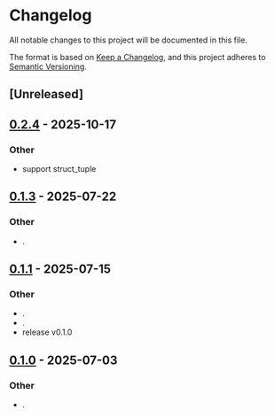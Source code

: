 # Changelog

All notable changes to this project will be documented in this file.

The format is based on [Keep a Changelog](https://keepachangelog.com/en/1.0.0/),
and this project adheres to [Semantic Versioning](https://semver.org/spec/v2.0.0.html).

## [Unreleased]

## [0.2.4](https://github.com/stayhydated/es-fluent/compare/es-fluent-derive-v0.2.3...es-fluent-derive-v0.2.4) - 2025-10-17

### Other

- support struct_tuple

## [0.1.3](https://github.com/stayhydated/es-fluent/compare/es-fluent-derive-v0.1.2...es-fluent-derive-v0.1.3) - 2025-07-22

### Other

- .

## [0.1.1](https://github.com/stayhydated/es-fluent/compare/es-fluent-derive-v0.1.0...es-fluent-derive-v0.1.1) - 2025-07-15

### Other

- .
- .
- release v0.1.0

## [0.1.0](https://github.com/stayhydated/es-fluent/releases/tag/es-fluent-derive-v0.1.0) - 2025-07-03

### Other

- .
